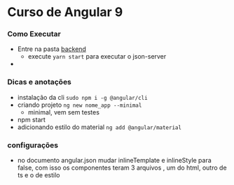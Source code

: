# Curso de Angular 9

### Como Executar

- Entre na pasta [backend](./backend)
  - execute `yarn start` para executar o json-server
-

### Dicas e anotações

- instalação da cli `sudo npm i -g @angular/cli`
- criando projeto `ng new nome_app --minimal`
  - minimal, vem sem testes
- npm start
- adicionando estilo do material `ng add @angular/material`


### configurações

- no documento angular.json mudar inlineTemplate e inlineStyle para false, com isso os componentes teram 3 arquivos , um do html, outro de ts e o de estilo